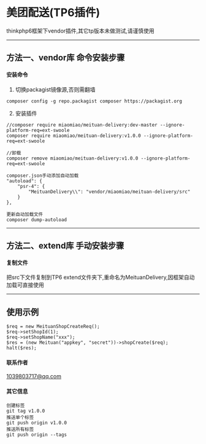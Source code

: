 # 美团配送(TP6插件)
thinkphp6框架下vendor插件,其它tp版本未做测试,请谨慎使用

------
## 方法一、vendor库 命令安装步骤
#### 安装命令
1. 切换packagist镜像源,否则需翻墙
```
composer config -g repo.packagist composer https://packagist.org
```
2. 安装插件
```
//composer require miaomiao/meituan-delivery:dev-master --ignore-platform-req=ext-swoole
composer require miaomiao/meituan-delivery:v1.0.0 --ignore-platform-req=ext-swoole

//卸载
composer remove miaomiao/meituan-delivery:v1.0.0 --ignore-platform-req=ext-swoole

composer.json手动添加自动加载
"autoload": {
    "psr-4": {
        "MeituanDelivery\\": "vendor/miaomiao/meituan-delivery/src"
    }
},

更新自动加载文件
composer dump-autoload

```

------
## 方法二、extend库 手动安装步骤
#### 复制文件
把src下文件复制到TP6 extend文件夹下,重命名为MeituanDelivery,因框架自动加载可直接使用

------
## 使用示例
```
$req = new MeituanShopCreateReq();
$req->setShopId(1);
$req->setShopName("xxx");
$res = (new Meituan("appkey", "secret"))->shopCreate($req);
halt($res);
```
#### 联系作者
1039803717@qq.com
#### 其它信息
```
创建标签
git tag v1.0.0
推送单个标签
git push origin v1.0.0
推送所有标签
git push origin --tags
```